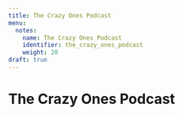```yaml
---
title: The Crazy Ones Podcast
menu:
  notes:
    name: The Crazy Ones Podcast
    identifier: the_crazy_ones_podcast
    weight: 20
draft: true
---
```


# The Crazy Ones Podcast